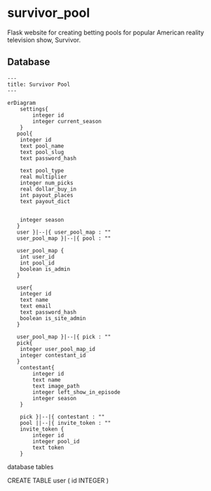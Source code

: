 # survivor_pool
Flask website for creating betting pools for popular American reality television show, Survivor.


## Database

```mermaid
---
title: Survivor Pool
---

erDiagram
    settings{
        integer id
        integer current_season
    }
   pool{
    integer id
    text pool_name
    text pool_slug
    text password_hash

    text pool_type
    real multiplier
    integer num_picks
    real dollar_buy_in
    int payout_places
    text payout_dict


    integer season
   }
   user }|--|{ user_pool_map : ""
   user_pool_map }|--|{ pool : ""

   user_pool_map {
    int user_id
    int pool_id
    boolean is_admin
   }
   
   user{
    integer id
    text name
    text email
    text password_hash
    boolean is_site_admin
   }

   user_pool_map }|--|{ pick : ""
   pick{
    integer user_pool_map_id
    integer contestant_id
   }
    contestant{
        integer id
        text name
        text image_path
        integer left_show_in_episode
        integer season
    }

    pick }|--|{ contestant : "" 
    pool ||--|{ invite_token : ""
    invite_token {
        integer id
        integer pool_id
        text token
    }
```

database tables

CREATE TABLE user (
    id INTEGER
)
